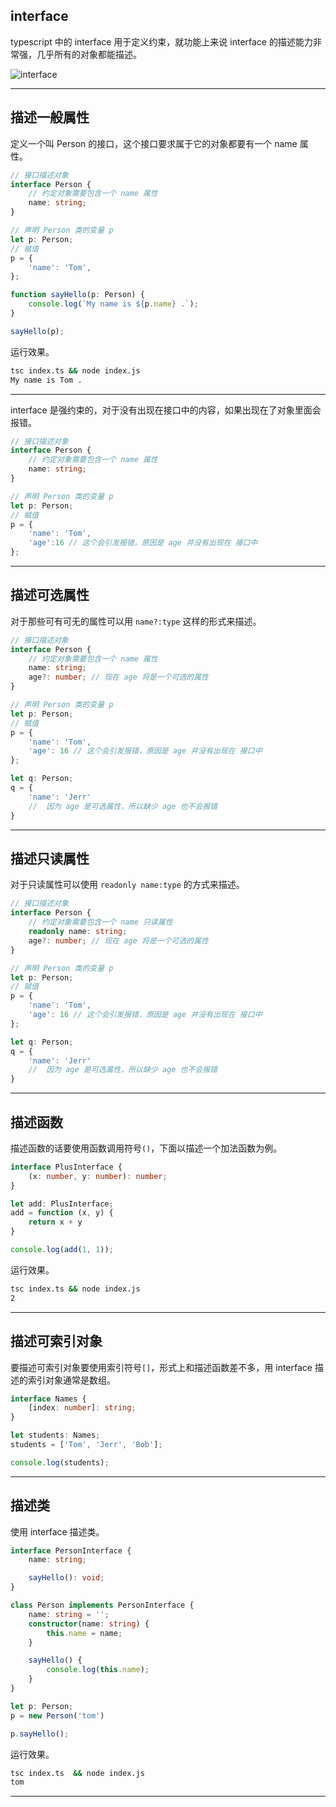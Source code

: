## interface 
typescript 中的 interface 用于定义约束，就功能上来说 interface 的描述能力非常强，几乎所有的对象都能描述。

![interface](static/2020-27/sqlpy-interface.jpg)

---

## 描述一般属性
定义一个叫 Person 的接口，这个接口要求属于它的对象都要有一个 name 属性。
```ts
// 接口描述对象
interface Person {
    // 约定对象需要包含一个 name 属性
    name: string;
}

// 声明 Person 类的变量 p 
let p: Person;
// 赋值
p = {
    'name': 'Tom',
};

function sayHello(p: Person) {
    console.log(`My name is ${p.name} .`);
}

sayHello(p);
```
运行效果。
```bash
tsc index.ts && node index.js
My name is Tom .
```
---

interface 是强约束的，对于没有出现在接口中的内容，如果出现在了对象里面会报错。
```ts
// 接口描述对象
interface Person {
    // 约定对象需要包含一个 name 属性
    name: string;
}

// 声明 Person 类的变量 p 
let p: Person;
// 赋值
p = {
    'name': 'Tom',
    'age':16 // 这个会引发报错，原因是 age 并没有出现在 接口中
};

```

---

## 描述可选属性
对于那些可有可无的属性可以用 `name?:type` 这样的形式来描述。
```ts
// 接口描述对象
interface Person {
    // 约定对象需要包含一个 name 属性
    name: string;
    age?: number; // 现在 age 将是一个可选的属性
}

// 声明 Person 类的变量 p 
let p: Person;
// 赋值
p = {
    'name': 'Tom',
    'age': 16 // 这个会引发报错，原因是 age 并没有出现在 接口中
};

let q: Person;
q = {
    'name': 'Jerr'
    //  因为 age 是可选属性，所以缺少 age 也不会报错
}

```


---

## 描述只读属性
对于只读属性可以使用 `readonly name:type` 的方式来描述。
```ts
// 接口描述对象
interface Person {
    // 约定对象需要包含一个 name 只读属性
    readonly name: string;
    age?: number; // 现在 age 将是一个可选的属性
}

// 声明 Person 类的变量 p 
let p: Person;
// 赋值
p = {
    'name': 'Tom',
    'age': 16 // 这个会引发报错，原因是 age 并没有出现在 接口中
};

let q: Person;
q = {
    'name': 'Jerr'
    //  因为 age 是可选属性，所以缺少 age 也不会报错
}

```
---

## 描述函数
描述函数的话要使用函数调用符号`()`，下面以描述一个加法函数为例。
```ts
interface PlusInterface {
    (x: number, y: number): number;
}

let add: PlusInterface;
add = function (x, y) {
    return x + y
}

console.log(add(1, 1));
```
运行效果。
```bash
tsc index.ts && node index.js
2
```

---


## 描述可索引对象
要描述可索引对象要使用索引符号`[]`，形式上和描述函数差不多，用 interface 描述的索引对象通常是数组。
```ts
interface Names {
    [index: number]: string;
}

let students: Names;
students = ['Tom', 'Jerr', 'Bob'];

console.log(students);
```

---

## 描述类
使用 interface 描述类。
```ts
interface PersonInterface {
    name: string;

    sayHello(): void;
}

class Person implements PersonInterface {
    name: string = '';
    constructor(name: string) {
        this.name = name;
    }

    sayHello() {
        console.log(this.name);
    }
}

let p: Person;
p = new Person('tom')

p.sayHello();
```

运行效果。

```bash
tsc index.ts  && node index.js
tom
```


---
